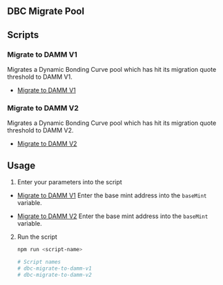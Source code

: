 ## DBC Migrate Pool

## Scripts

### Migrate to DAMM V1

Migrates a Dynamic Bonding Curve pool which has hit its migration quote threshold to DAMM V1.

- [Migrate to DAMM V1](./src/migrate-to-damm-v1.ts)

### Migrate to DAMM V2

Migrates a Dynamic Bonding Curve pool which has hit its migration quote threshold to DAMM V2.

- [Migrate to DAMM V2](./src/migrate-to-damm-v2.ts)

## Usage

1. Enter your parameters into the script

- [Migrate to DAMM V1](./src/migrate-to-damm-v1.ts) Enter the base mint address into the `baseMint`
  variable.

- [Migrate to DAMM V2](./src/migrate-to-damm-v2.ts) Enter the base mint address into the `baseMint`
  variable.

2. Run the script

   ```bash
   npm run <script-name>

   # Script names
   # dbc-migrate-to-damm-v1
   # dbc-migrate-to-damm-v2
   ```

